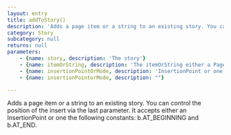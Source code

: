 ```yaml
---
layout: entry
title: addToStory()
description: 'Adds a page item or a string to an existing story. You can control the position of the insert via the last parameter. It accepts either an InsertionPoint or one the following constants: b.AT_BEGINNING and b.AT_END.'
category: Story
subcategory: null
returns: null
parameters:
    - {name: story, description: 'The story'}
    - {name: itemOrString, description: 'The itemOrString either a PageItem, a String or one the following constants: b.AT_BEGINNING and b.AT_END.'}
    - {name: insertionPointOrMode, description: 'InsertionPoint or one the following constants: b.AT_BEGINNING and b.AT_END.'}
    - {name: insertionPointorMode, description: ""}

---
```

Adds a page item or a string to an existing story. You can control the position of the insert via the last parameter. It accepts either an InsertionPoint or one the following constants: b.AT_BEGINNING and b.AT_END.